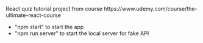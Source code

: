 <p>React quiz tutorial project from course https://www.udemy.com/course/the-ultimate-react-course</p>

<ul>
<li>"npm start" to start the app</li>
<li>"npm run server" to start the local server for fake API</li>
</ul>
